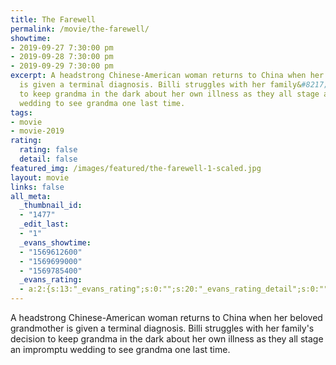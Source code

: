 ```yaml
---
title: The Farewell
permalink: /movie/the-farewell/
showtime:
- 2019-09-27 7:30:00 pm
- 2019-09-28 7:30:00 pm
- 2019-09-29 7:30:00 pm
excerpt: A headstrong Chinese-American woman returns to China when her beloved grandmother
  is given a terminal diagnosis. Billi struggles with her family&#8217;s decision
  to keep grandma in the dark about her own illness as they all stage an impromptu
  wedding to see grandma one last time.
tags:
- movie
- movie-2019
rating:
  rating: false
  detail: false
featured_img: /images/featured/the-farewell-1-scaled.jpg
layout: movie
links: false
all_meta:
  _thumbnail_id:
  - "1477"
  _edit_last:
  - "1"
  _evans_showtime:
  - "1569612600"
  - "1569699000"
  - "1569785400"
  _evans_rating:
  - a:2:{s:13:"_evans_rating";s:0:"";s:20:"_evans_rating_detail";s:0:"";}
---
```


A headstrong Chinese-American woman returns to China when her beloved grandmother is given a terminal diagnosis. Billi struggles with her family's decision to keep grandma in the dark about her own illness as they all stage an impromptu wedding to see grandma one last time.
